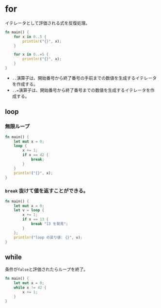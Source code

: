 # for

イテレータとして評価される式を反復処理。

```rust
fn main() {
    for x in 0..5 {
        println!("{}", x);
    }

    for x in 0..=5 {
        println!("{}", x);
    }
}
```

- `..`演算子は、開始番号から終了番号の手前までの数値を生成するイテレータを作成する。
- `..=`演算子は、開始番号から終了番号までの数値を生成するイテレータを作成する。

## loop

### 無限ループ

```rust
fn main() {
    let mut x = 0;
    loop {
        x += 1;
        if x == 42 {
            break;
        }
    }
    println!("{}", x);
}
```

### `break` 抜けて値を返すことができる。

```rust
fn main() {
    let mut x = 0;
    let v = loop {
        x += 1;
        if x == 13 {
            break "13 を発見";
        }
    };
    println!("loop の戻り値: {}", v);
}
```

## while

条件が`false`と評価されたらループを終了。

```rust
fn main() {
    let mut x = 0;
    while x != 42 {
        x += 1;
    }
}
```